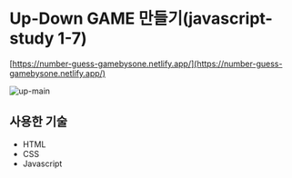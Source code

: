 # Up-Down GAME 만들기(javascript-study 1-7)

[https://number-guess-gamebysone.netlify.app/](https://number-guess-gamebysone.netlify.app/)
<br/>

![up-main](https://github.com/etesongg/CodingTest-Practice/assets/55964387/6acf44aa-5683-43bc-995e-16e2379bce33)

## 사용한 기술
* HTML
* CSS
* Javascript
